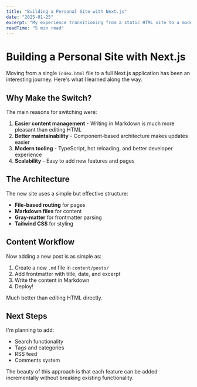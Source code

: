 ```yaml
---
title: "Building a Personal Site with Next.js"
date: "2025-01-25"
excerpt: "My experience transitioning from a static HTML site to a modern Next.js application."
readTime: "5 min read"
---
```


# Building a Personal Site with Next.js

Moving from a single `index.html` file to a full Next.js application has been an interesting journey. Here's what I learned along the way.

## Why Make the Switch?

The main reasons for switching were:

1. **Easier content management** - Writing in Markdown is much more pleasant than editing HTML
2. **Better maintainability** - Component-based architecture makes updates easier
3. **Modern tooling** - TypeScript, hot reloading, and better developer experience
4. **Scalability** - Easy to add new features and pages

## The Architecture

The new site uses a simple but effective structure:

- **File-based routing** for pages
- **Markdown files** for content
- **Gray-matter** for frontmatter parsing
- **Tailwind CSS** for styling

## Content Workflow

Now adding a new post is as simple as:

1. Create a new `.md` file in `content/posts/`
2. Add frontmatter with title, date, and excerpt
3. Write the content in Markdown
4. Deploy!

Much better than editing HTML directly.

## Next Steps

I'm planning to add:

- Search functionality
- Tags and categories
- RSS feed
- Comments system

The beauty of this approach is that each feature can be added incrementally without breaking existing functionality.
